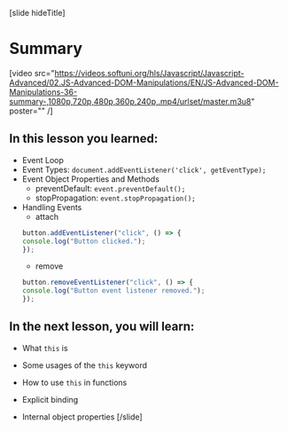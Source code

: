 [slide hideTitle]

# Summary

[video src="https://videos.softuni.org/hls/Javascript/Javascript-Advanced/02.JS-Advanced-DOM-Manipulations/EN/JS-Advanced-DOM-Manipulations-36-summary-,1080p,720p,480p,360p,240p,.mp4/urlset/master.m3u8" poster="" /]

## In this lesson you learned:

- Event Loop
- Event Types: `document.addEventListener('click', getEventType);`
- Event Object Properties and Methods
    - preventDefault: `event.preventDefault();`
    - stopPropagation: `event.stopPropagation();`
- Handling Events
    - attach
    ```js
    button.addEventListener("click", () => {
    console.log("Button clicked.");
    });
    ```
    - remove
     ```js
    button.removeEventListener("click", () => {
    console.log("Button event listener removed.");
    });
    ```
    
## In the next lesson, you will learn:

- What `this` is

- Some usages of the `this` keyword

- How to use `this` in functions

- Explicit binding

- Internal object properties
[/slide]